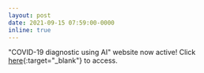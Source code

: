 ```yaml
---
layout: post
date: 2021-09-15 07:59:00-0000
inline: true
---
```


"COVID-19 diagnostic using AI" website now active! Click [here](https://covid19-cough-ai.xyz/){:target="\_blank"} to access.
